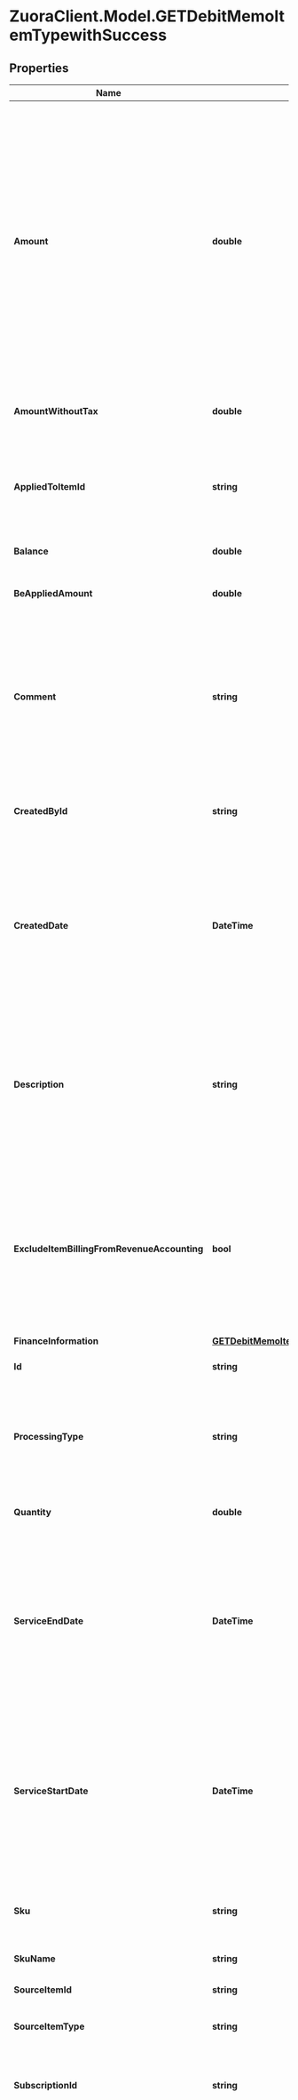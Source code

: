 # ZuoraClient.Model.GETDebitMemoItemTypewithSuccess

## Properties

Name | Type | Description | Notes
------------ | ------------- | ------------- | -------------
**Amount** | **double** | The amount of the debit memo item. For tax-inclusive debit memo items, the amount indicates the debit memo item amount including tax. For tax-exclusive debit memo items, the amount indicates the debit memo item amount excluding tax.  | [optional] 
**AmountWithoutTax** | **double** | The debit memo item amount excluding tax.  | [optional] 
**AppliedToItemId** | **string** | The parent debit memo item that this debit memo items is applied to if this item is discount.  | [optional] 
**Balance** | **double** | The balance of the debit memo item.  | [optional] 
**BeAppliedAmount** | **double** | The applied amount of the debit memo item.  | [optional] 
**Comment** | **string** | Comments about the debit memo item.  **Note**: This field is not available if you set the &#x60;zuora-version&#x60; request header to &#x60;257.0&#x60; or later.  | [optional] 
**CreatedById** | **string** | The ID of the Zuora user who created the debit memo item.  | [optional] 
**CreatedDate** | **DateTime** | The date and time when the debit memo item was created, in &#x60;yyyy-mm-dd hh:mm:ss&#x60; format. For example, 2017-03-01 15:31:10.  | [optional] 
**Description** | **string** | The description of the debit memo item.  **Note**: This field is only available if you set the &#x60;zuora-version&#x60; request header to &#x60;257.0&#x60; or later.  | [optional] 
**ExcludeItemBillingFromRevenueAccounting** | **bool** | The flag to exclude the debit memo item from revenue accounting.  **Note**: This field is only available if you have the Billing - Revenue Integration feature enabled.   | [optional] 
**FinanceInformation** | [**GETDebitMemoItemTypeAllOfFinanceInformation**](GETDebitMemoItemTypeAllOfFinanceInformation.md) |  | [optional] 
**Id** | **string** | The ID of the debit memo item.  | [optional] 
**ProcessingType** | **string** | The kind of the charge for the debit memo item. Its possible values are &#x60;Charge&#x60; and &#x60;Discount&#x60;.   | [optional] 
**Quantity** | **double** | The number of units for the debit memo item.  | [optional] 
**ServiceEndDate** | **DateTime** | The end date of the service period associated with this debit memo item. Service ends one second before the date specified in this field.  | [optional] 
**ServiceStartDate** | **DateTime** | The start date of the service period associated with this debit memo item. If the associated charge is a one-time fee, this date is the date of that charge.  | [optional] 
**Sku** | **string** | The SKU for the product associated with the debit memo item.  | [optional] 
**SkuName** | **string** | The name of the SKU.  | [optional] 
**SourceItemId** | **string** | The ID of the source item.  | [optional] 
**SourceItemType** | **string** | The type of the source item.  | [optional] 
**SubscriptionId** | **string** | The ID of the subscription associated with the debit memo item.  | [optional] 
**TaxItems** | [**List&lt;GETDMTaxItemType&gt;**](GETDMTaxItemType.md) | Container for the taxation items of the debit memo item.   **Note**: This field is not available if you set the &#x60;zuora-version&#x60; request header to &#x60;239.0&#x60; or later.  | [optional] 
**TaxMode** | **string** | The tax mode of the debit memo item, indicating whether the amount of the debit memo item includes tax.  | [optional] 
**TaxationItems** | [**GETDebitMemoItemTypewithSuccessAllOfTaxationItems**](GETDebitMemoItemTypewithSuccessAllOfTaxationItems.md) |  | [optional] 
**UnitOfMeasure** | **string** | The units to measure usage.  | [optional] 
**UnitPrice** | **double** | The per-unit price of the debit memo item.  | [optional] 
**UpdatedById** | **string** | The ID of the Zuora user who last updated the debit memo item.  | [optional] 
**UpdatedDate** | **DateTime** | The date and time when the debit memo item was last updated, in &#x60;yyyy-mm-dd hh:mm:ss&#x60; format. For example, 2017-03-02 15:36:10.  | [optional] 

[[Back to Model list]](../README.md#documentation-for-models) [[Back to API list]](../README.md#documentation-for-api-endpoints) [[Back to README]](../README.md)

